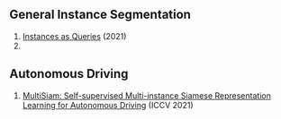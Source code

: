 ## General Instance Segmentation
1. [Instances as Queries](https://arxiv.org/abs/2105.01928) (2021)
2. 

## Autonomous Driving
1. [MultiSiam: Self-supervised Multi-instance Siamese Representation Learning for Autonomous Driving](https://arxiv.org/abs/2108.12178) (ICCV 2021)
